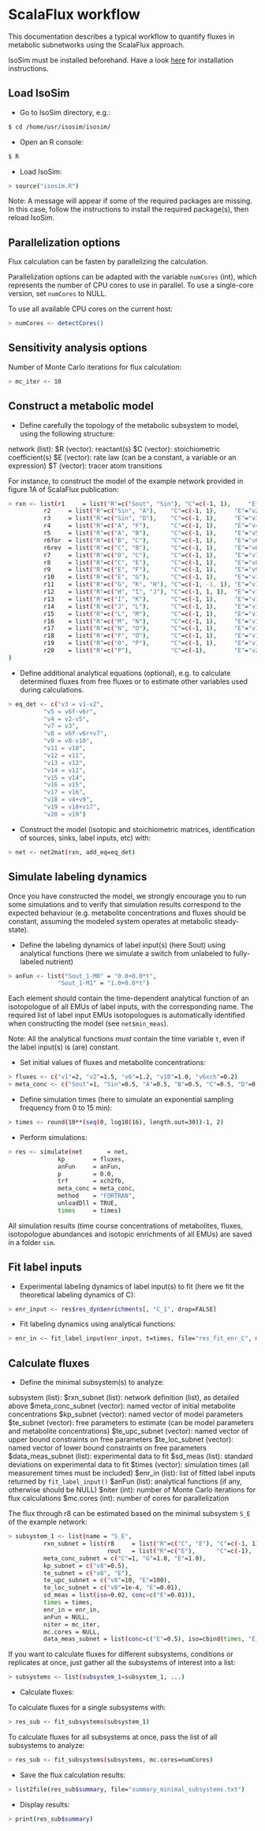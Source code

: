 # ScalaFlux workflow

This documentation describes a typical workflow to quantify fluxes in metabolic subnetworks 
using the ScalaFlux approach.

IsoSim must be installed beforehand. Have a look [here](https://github.com/MetaSys-LISBP/IsoSim) for installation instructions.

## Load IsoSim

- Go to IsoSim directory, e.g.:

```bash
$ cd /home/usr/isosim/isosim/
```

- Open an R console:

```bash
$ R
```

- Load IsoSim:

```bash
> source("isosim.R")
```

Note: A message will appear if some of the required packages are missing. In this case, follow the instructions to install the required package(s), then reload IsoSim.


## Parallelization options

Flux calculation can be fasten by parallelizing the calculation.

Parallelization options can be adapted with the variable `numCores` (int), which represents the number of CPU cores 
to use in parallel. To use a 
single-core version, set `numCores` to NULL.

To use all available CPU cores on the current host:

```bash
> numCores <- detectCores()
```

## Sensitivity analysis options

Number of Monte Carlo iterations for flux calculation:

```bash
> mc_iter <- 10
```

## Construct a metabolic model

- Define carefully the topology of the metabolic subsystem to model, 
using the following structure:

network (list):
  $R (vector): reactant(s)
  $C (vector): stoichiometric coefficient(s)
  $E (vector): rate law (can be a constant, a variable or an expression)
  $T (vector): tracer atom transitions

For instance, to construct the model of the example network provided in figure 1A of ScalaFlux publication:
  
```bash
> rxn <- list(r1     = list("R"=c("Sout", "Sin"), "C"=c(-1, 1),     "E"="v1",   "T"=c("A", "A")),
		  r2     = list("R"=c("Sin", "A"),    "C"=c(-1, 1),     "E"="v2",   "T"=c("A", "A")),
		  r3     = list("R"=c("Sin", "D"),    "C"=c(-1, 1),     "E"="v3",   "T"=c("A", "A")),
		  r4     = list("R"=c("A", "F"),      "C"=c(-1, 1),     "E"="v4",   "T"=c("A", "A")),
		  r5     = list("R"=c("A", "B"),      "C"=c(-1, 1),     "E"="v5",   "T"=c("A", "A")),
		  r6for  = list("R"=c("B", "C"),      "C"=c(-1, 1),     "E"="v6f",  "T"=c("A", "A")),
		  r6rev  = list("R"=c("C", "B"),      "C"=c(-1, 1),     "E"="v6r",  "T"=c("A", "A")),
		  r7     = list("R"=c("D", "C"),      "C"=c(-1, 1),     "E"="v7",   "T"=c("A", "A")),
		  r8     = list("R"=c("C", "E"),      "C"=c(-1, 1),     "E"="v8",   "T"=c("A", "A")),
		  r9     = list("R"=c("E", "F"),      "C"=c(-1, 1),     "E"="v9",   "T"=c("A", "A")),
		  r10    = list("R"=c("E", "G"),      "C"=c(-1, 1),     "E"="v10",  "T"=c("A", "A")),
		  r11    = list("R"=c("G", "K", "H"), "C"=c(-1, -1, 1), "E"="v11",  "T"=c("A", "B", "BA")),
		  r12    = list("R"=c("H", "I", "J"), "C"=c(-1, 1, 1),  "E"="v12",  "T"=c("AB", "B", "A")),
		  r13    = list("R"=c("I", "K"),      "C"=c(-1, 1),     "E"="v13",  "T"=c("B", "B")),
		  r14    = list("R"=c("J", "L"),      "C"=c(-1, 1),     "E"="v14",  "T"=c("A", "A")),
		  r15    = list("R"=c("L", "M"),      "C"=c(-1, 1),     "E"="v15",  "T"=c("A", "A")),
		  r16    = list("R"=c("M", "N"),      "C"=c(-1, 1),     "E"="v16",  "T"=c("A", "A")),
		  r17    = list("R"=c("N", "O"),      "C"=c(-1, 1),     "E"="v17",  "T"=c("A", "A")),
		  r18    = list("R"=c("F", "O"),      "C"=c(-1, 1),     "E"="v18",  "T"=c("A", "A")),
		  r19    = list("R"=c("O", "P"),      "C"=c(-1, 1),     "E"="v19",  "T"=c("A", "A")),
		  r20    = list("R"=c("P"),           "C"=c(-1),        "E"="v20",  "T"=c("A"))
)
```

- Define additional analytical equations (optional), e.g. to calculate determined fluxes from 
free fluxes or to estimate other variables used during calculations.

```bash
> eq_det <- c("v3 = v1-v2",
		  "v5 = v6f-v6r",
		  "v4 = v2-v5",
		  "v7 = v3",
		  "v8 = v6f-v6r+v7",
		  "v9 = v8-v10",
		  "v11 = v10",
		  "v12 = v11",
		  "v13 = v12",
		  "v14 = v12",
		  "v15 = v14",
		  "v16 = v15",
		  "v17 = v16",
		  "v18 = v4+v9",
		  "v19 = v18+v17",
		  "v20 = v19")
```

- Construct the model (isotopic and stoichiometric matrices, identification of sources, sinks, label inputs, etc) with:

```bash
> net <- net2mat(rxn, add_eq=eq_det)
```

## Simulate labeling dynamics

Once you have constructed the model, we strongly encourage you to run some simulations and to verify that simulation results correspond to the 
expected behaviour (e.g. metabolite concentrations and fluxes should be constant, assuming the modeled system operates at metabolic steady-state).

- Define the labeling dynamics of label input(s) (here Sout) using analytical functions 
(here we simulate a switch from unlabeled to fully-labeled nutrient)

```bash
> anFun <- list("Sout_1-M0" = "0.0+0.0*t",
			  "Sout_1-M1" = "1.0+0.0*t")
```

Each element should contain the time-dependent analytical function of an isotopologue of all EMUs of label inputs, with the corresponding name. The required list 
of label input EMUs isotopologues is automatically identified when constructing the model (see `net$min_meas`).

Note: All the analytical functions *must* contain the time variable `t`, even if the label input(s) is (are) constant.
			  
- Set initial values of fluxes and metabolite concentrations:

```bash
> fluxes <- c("v1"=2, "v2"=1.5, "v6"=1.2, "v10"=1.0, "v6xch"=0.2)
> meta_conc <- c("Sout"=1, "Sin"=0.5, "A"=0.5, "B"=0.5, "C"=0.5, "D"=0.5, "E"=0.5, "F"=0.5, "G"=0.5, "H"=0.5, "I"=0.5, "J"=0.5, "K"=0.5, "L"=0.5, "M"=0.5, "N"=0.5, "O"=0.5, "P"=20)
```

- Define simulation times (here to simulate an exponential sampling frequency from 0 to 15 min):

```bash
> times <- round(10**(seq(0, log10(16), length.out=30))-1, 2)
```

- Perform simulations:

```bash
> res <- simulate(net       = net,
			  kp        = fluxes,
			  anFun     = anFun,
			  p         = 0.0,
			  trf       = xch2fb,
			  meta_conc = meta_conc,
			  method    = "FORTRAN",
			  unloadDll = TRUE,
			  times     = times)
```
			  
All simulation results (time course concentrations of metabolites, fluxes, isotopologue abundances and isotopic enrichments of all EMUs) are saved 
in a folder `sim`.


## Fit label inputs

- Experimental labeling dynamics of label input(s) to fit (here we fit the theoretical labeling dynamics of C):

```bash
> enr_input <- res$res_dyn$enrichments[, "C_1", drop=FALSE]
```

- Fit labeling dynamics using analytical functions:

```bash
> enr_in <- fit_label_input(enr_input, t=times, file="res_fit_enr_C", mc.cores=numCores)
```

## Calculate fluxes

- Define the minimal subsystem(s) to analyze:

subsystem (list):
  $rxn_subnet (list): network definition (list), as detailed above
  $meta_conc_subnet (vector): named vector of initial metabolite concentrations
  $kp_subnet (vector): named vector of model parameters
  $te_subnet (vector): free parameters to estimate (can be model parameters and metabolite concentrations)
  $te_upc_subnet (vector): named vector of upper bound constraints on free parameters
  $te_loc_subnet (vector): named vector of lower bound constraints on free parameters
  $data_meas_subnet (list): experimental data to fit
  $sd_meas (list): standard deviations on experimental data to fit
  $times (vector): simulation times (all measurement times must be included)
  $enr_in (list): list of fitted label inputs returned by `fit_label_input()`
  $anFun (list): analytical functions (if any, otherwise should be NULL)
  $niter (int): number of Monte Carlo iterations for flux calculations
  $mc.cores (int): number of cores for parallelization

The flux through r8 can be estimated based on the minimal subsystem `S_E` of the example network:

```bash
> subsystem_1 <- list(name = "S_E",
		  rxn_subnet = list(r8     = list("R"=c("C", "E"), "C"=c(-1, 1), "E"="v8",      "T"=c("A", "A")),
							rout   = list("R"=c("E"),      "C"=c(-1),    "E"="v8", "T"=c("A"))),
		  meta_conc_subnet = c("C"=1, "G"=1.0, "E"=1.0),
		  kp_subnet = c("v8"=0.5),
		  te_subnet = c("v8", "E"),
		  te_upc_subnet = c("v8"=10, "E"=100),
		  te_loc_subnet = c("v8"=1e-4, "E"=0.01),
		  sd_meas = list(iso=0.02, conc=c("E"=0.01)),
		  times = times,
		  enr_in = enr_in,
		  anFun = NULL,
		  niter = mc_iter,
		  mc.cores = NULL,
		  data_meas_subnet = list(conc=c("E"=0.5), iso=cbind(times, "E_1"=res$res_dyn$enrichments[, "E_1"])))
```

If you want to calculate fluxes for different subsystems, conditions or replicates at once, just gather all the subsystems of interest into a 
list:

```bash
> subsystems <- list(subsystem_1=subsystem_1, ...)
```

- Calculate fluxes:

To calculate fluxes for a single subsystems with:

```bash
> res_sub <- fit_subsystems(subsystem_1)
```

To calculate fluxes for all subsystems at once, pass the list of all subsystems to analyze:

```bash
> res_sub <- fit_subsystems(subsystems, mc.cores=numCores)
```

- Save the flux calculation results:

```bash
> list2file(res_sub$summary, file="summary_minimal_subsystems.txt")
```

- Display results:

```bash
> print(res_sub$summary)
```
